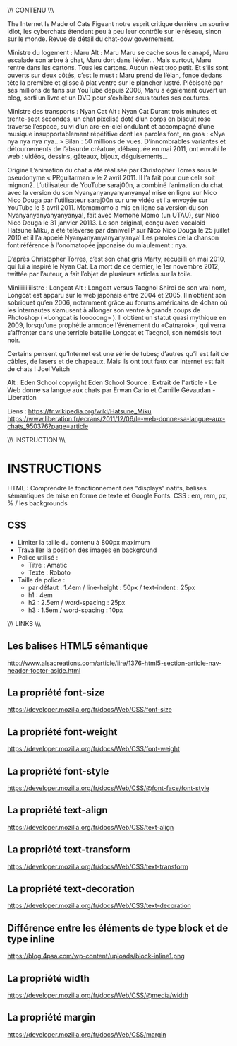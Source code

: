 \\\\\\ CONTENU \\\\\\

The Internet Is Made of Cats
Figeant notre esprit critique derrière un sourire idiot, les cyberchats étendent peu à peu leur contrôle sur le réseau, sinon sur le monde. Revue de détail du chat-dow governement.

Ministre du logement : Maru
Alt : Maru
Maru se cache sous le canapé, Maru escalade son arbre à chat, Maru dort dans l’évier... Mais surtout, Maru rentre dans les cartons. Tous les cartons. Aucun n’est trop petit. Et s’ils sont ouverts sur deux côtés, c’est le must : Maru prend de l’élan, fonce dedans tête la première et glisse à plat ventre sur le plancher lustré. Plébiscité par ses millions de fans sur YouTube depuis 2008, Maru a également ouvert un blog, sorti un livre et un DVD pour s’exhiber sous toutes ses coutures.

Ministre des transports : Nyan Cat
Alt : Nyan Cat
Durant trois minutes et trente-sept secondes, un chat pixelisé doté d’un corps en biscuit rose traverse l’espace, suivi d’un arc-en-ciel ondulant et accompagné d’une musique insupportablement répétitive dont les paroles font, en gros : «Nya nya nya nya nya...» Bilan : 50 millions de vues. D’innombrables variantes et détournements de l’absurde créature, débarquée en mai 2011, ont envahi le web : vidéos, dessins, gâteaux, bijoux, déguisements...

Origine
L’animation du chat a été réalisée par Christopher Torres sous le pseudonyme « PRguitarman » le 2 avril 2011. Il l’a fait pour que cela soit mignon2. L’utilisateur de YouTube saraj00n, a combiné l’animation du chat avec la version du son Nyanyanyanyanyanyanya! mise en ligne sur Nico Nico Douga par l’utilisateur saraj00n sur une vidéo et l'a envoyée sur YouTube le 5 avril 2011. Momomomo a mis en ligne sa version du son Nyanyanyanyanyanyanya!, fait avec Momone Momo (un UTAU), sur Nico Nico Douga le 31 janvier 20113. Le son original, conçu avec vocaloid Hatsune Miku, a été téléversé par daniwellP sur Nico Nico Douga le 25 juillet 2010 et il l’a appelé Nyanyanyanyanyanyanya! Les paroles de la chanson font référence à l'onomatopée japonaise du miaulement : nya.

D’après Christopher Torres, c’est son chat gris Marty, recueilli en mai 2010, qui lui a inspiré le Nyan Cat. La mort de ce dernier, le 1er novembre 2012, twittée par l’auteur, a fait l’objet de plusieurs articles sur la toile.

Miniiiiiiiiiistre : Longcat
Alt : Longcat versus Tacgnol
Shiroi de son vrai nom, Longcat est apparu sur le web japonais entre 2004 et 2005. Il n’obtient son sobriquet qu’en 2006, notamment grâce au forums américains de 4chan où les internautes s’amusent à allonger son ventre à grands coups de Photoshop ( «Longcat is looooong» ). Il obtient un statut quasi mythique en 2009, lorsqu’une prophétie annonce l’évènement du «Catnarok» , qui verra s’affronter dans une terrible bataille Longcat et Tacgnol, son némésis tout noir.

Certains pensent qu’Internet est une série de tubes; d’autres qu’il est fait de câbles, de lasers et de chapeaux. Mais ils ont tout faux car Internet est fait de chats !
Joel Veitch

Alt : Eden School
copyright Eden School
Source : Extrait de l'article - Le Web donne sa langue aux chats par Erwan Cario et Camille Gévaudan - Liberation


Liens : 
https://fr.wikipedia.org/wiki/Hatsune_Miku
https://www.liberation.fr/ecrans/2011/12/06/le-web-donne-sa-langue-aux-chats_950376?page=article






\\\\\\ INSTRUCTION \\\\\\

# INSTRUCTIONS
HTML : Comprendre le fonctionnement des "displays" natifs, balises sémantiques de mise en forme de texte et Google Fonts.
CSS : em, rem, px, % / les backgrounds


## CSS
- Limiter la taille du contenu à 800px maximum
- Travailler la position des images en background
- Police utilisé :
    - Titre : Amatic
    - Texte : Roboto
- Taille de police :
    - par défaut : 1.4em / line-height : 50px / text-indent : 25px
    - h1 : 4em
    - h2 : 2.5em / word-spacing : 25px
    - h3 : 1.5em / word-spacing : 10px




\\\\\\ LINKS \\\\\\

## Les balises HTML5 sémantique
http://www.alsacreations.com/article/lire/1376-html5-section-article-nav-header-footer-aside.html

## La propriété font-size
https://developer.mozilla.org/fr/docs/Web/CSS/font-size

## La propriété font-weight
https://developer.mozilla.org/fr/docs/Web/CSS/font-weight

## La propriété font-style
https://developer.mozilla.org/fr/docs/Web/CSS/@font-face/font-style

## La propriété text-align
https://developer.mozilla.org/fr/docs/Web/CSS/text-align

## La propriété text-transform
https://developer.mozilla.org/fr/docs/Web/CSS/text-transform

## La propriété text-decoration
https://developer.mozilla.org/fr/docs/Web/CSS/text-decoration

## Différence entre les éléments de type block et de type inline
https://blog.4psa.com/wp-content/uploads/block-inline1.png

## La propriété width
https://developer.mozilla.org/fr/docs/Web/CSS/@media/width

## La propriété margin
https://developer.mozilla.org/fr/docs/Web/CSS/margin